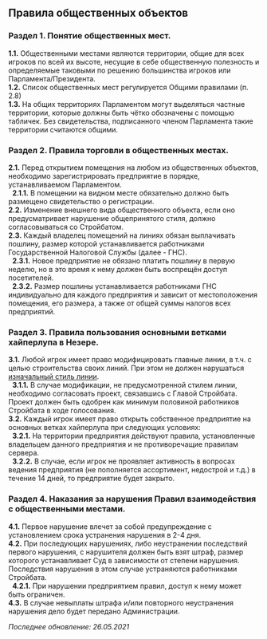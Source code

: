 ## Правила общественных объектов
### Раздел 1. Понятие общественных мест.
**1.1.** Общественными местами являются территории, общие для всех игроков по всей их высоте, несущие в себе общественную полезность и определяемые таковыми по решению большинства игроков или Парламента/Президента.  
**1.2.** Список общественных мест регулируется Общими правилами (п. 2.8)  
**1.3.** На общих территориях Парламентом могут выделяться частные территории, которые должны быть чётко обозначены с помощью табличек. Без свидетельства, подписанного членом Парламента такие территории считаются общими.  
  
### Раздел 2. Правила торговли в общественных местах.
**2.1.** Перед открытием помещения на любом из общественных объектов, необходимо зарегистрировать предприятие в порядке, устанавливаемом Парламентом.  
&nbsp; **2.1.1.** В помещении на видном месте обязательно должно быть размещено свидетельство о регистрации.  
**2.2.** Изменение внешнего вида общественного объекта, если оно предусматривает нарушение общепринятого стиля, должно согласовываться со Стройбатом.  
**2.3.** Каждый владелец помещений на линиях обязан выплачивать пошлину, размер которой устанавливается работниками Государственной Налоговой Службы (далее - ГНС).  
&nbsp; **2.3.1.** Новое предприятие не обязано платить пошлину в первую неделю, но в это время к нему должен быть воспрещён доступ посетителей.  
&nbsp; **2.3.2.** Размер пошлины устанавливается работниками ГНС индивидуально для каждого предприятия и зависит от местоположения помещения, его размера, а также от общей суммы налогов всех предприятий.  
  
### Раздел 3. Правила пользования основными ветками хайперлупа в Незере.
**3.1.** Любой игрок имеет право модифицировать главные линии, в т.ч. с целью строительства своих линий. При этом не должен нарушаться [изначальный стиль линии](https://bort.su/style-guide).  
&nbsp; **3.1.1.** В случае модификации, не предусмотренной стилем линии, необходимо согласовать проект, связавшись с Главой Стройбата. Проект должен быть одобрен как минимум половиной работников Стройбата в ходе голосования.  
**3.2.** Каждый игрок имеет право открыть собственное предприятие на основных ветках хайперлупа при следующих условиях:  
&nbsp; **3.2.1.** На территории предприятия действуют правила, установленные владельцем данного предприятия и не противоречащие правилам сервера.  
&nbsp; **3.2.2.** В случае, если игрок не проявляет активность в вопросах ведения предприятия (не пополняется ассортимент, недострой и т.д.) в течение 14 дней, то предприятие будет закрыто.  
  
### Раздел 4. Наказания за нарушения Правил взаимодействия с общественными местами.
**4.1.** Первое нарушение влечет за собой предупреждение с установлением срока устранения нарушения в 2-4 дня.  
**4.2.** При последующих нарушениях, либо неустранении последствий первого нарушения, с нарушителя должен быть взят штраф, размер которого устанавливает Суд в зависимости от степени нарушения. Последствия нарушения в этом случае устраняются работниками Стройбата.  
&nbsp; **4.2.1.** При нарушении предприятием правил, доступ к нему может быть ограничен.  
**4.3.** В случае невыплаты штрафа и/или повторного неустранения нарушения дело будет передано Администрации.  
  
*Последнее обновление: 26.05.2021*